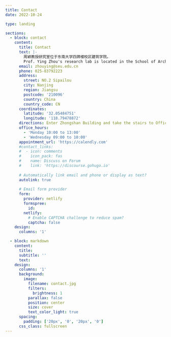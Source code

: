 ```yaml
---
title: Contact
date: 2022-10-24

type: landing

sections:
  - block: contact
    content:
      title: Contact
      text: |-
        周颖教授研究室位于东南大学四牌楼校区建筑学院。
        Prof. Ying Zhou's research lab is located in the School of Architecture, Sipailou Campus, Southeast University.
      email: zhouying@seu.edu.cn
      phone: 025-83792223
      address:
        street: NO.2 Sipailou
        city: Nanjing
        region: Jiangsu
        postcode: '210096'
        country: China
        country_code: CN
      coordinates:
        latitude: '32.05484751'
        longitude: '118.79478872'
      directions: Enter Zhongshan Building and take the stairs to Office 315 on Floor 3
      office_hours:
        - 'Monday 10:00 to 13:00'
        - 'Wednesday 09:00 to 10:00'
      appointment_url: 'https://calendly.com'
      #contact_links:
      #  - icon: comments
      #    icon_pack: fas
      #    name: Discuss on Forum
      #    link: 'https://discourse.gohugo.io'
    
      # Automatically link email and phone or display as text?
      autolink: true
    
      # Email form provider
      form:
        provider: netlify
        formspree:
          id:
        netlify:
          # Enable CAPTCHA challenge to reduce spam?
          captcha: false
    design:
      columns: '1'

  - block: markdown
    content:
      title:
      subtitle: ''
      text:
    design:
      columns: '1'
      background:
        image: 
          filename: contact.jpg
          filters:
            brightness: 1
          parallax: false
          position: center
          size: cover
          text_color_light: true
      spacing:
        padding: ['20px', '0', '20px', '0']
      css_class: fullscreen
---
```

